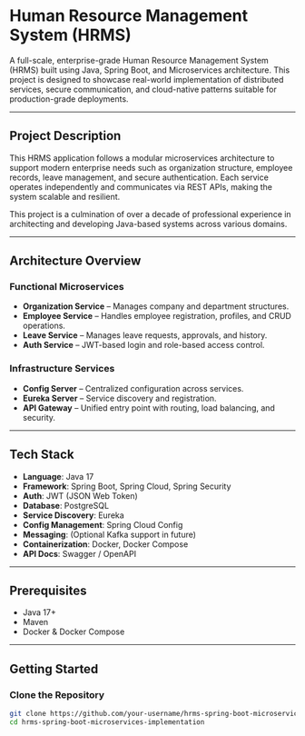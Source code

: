 # Human Resource Management System (HRMS)

A full-scale, enterprise-grade Human Resource Management System (HRMS) built using Java, Spring Boot, and Microservices architecture. This project is designed to showcase real-world implementation of distributed services, secure communication, and cloud-native patterns suitable for production-grade deployments.

---

## Project Description

This HRMS application follows a modular microservices architecture to support modern enterprise needs such as organization structure, employee records, leave management, and secure authentication. Each service operates independently and communicates via REST APIs, making the system scalable and resilient.

This project is a culmination of over a decade of professional experience in architecting and developing Java-based systems across various domains.

---

## Architecture Overview

### Functional Microservices
- **Organization Service** – Manages company and department structures.
- **Employee Service** – Handles employee registration, profiles, and CRUD operations.
- **Leave Service** – Manages leave requests, approvals, and history.
- **Auth Service** – JWT-based login and role-based access control.

### Infrastructure Services
- **Config Server** – Centralized configuration across services.
- **Eureka Server** – Service discovery and registration.
- **API Gateway** – Unified entry point with routing, load balancing, and security.

---

## Tech Stack

- **Language**: Java 17
- **Framework**: Spring Boot, Spring Cloud, Spring Security
- **Auth**: JWT (JSON Web Token)
- **Database**: PostgreSQL
- **Service Discovery**: Eureka
- **Config Management**: Spring Cloud Config
- **Messaging**: (Optional Kafka support in future)
- **Containerization**: Docker, Docker Compose
- **API Docs**: Swagger / OpenAPI

---

## Prerequisites

- Java 17+
- Maven
- Docker & Docker Compose

---

##  Getting Started

### Clone the Repository
```bash
git clone https://github.com/your-username/hrms-spring-boot-microservices-implementation.git
cd hrms-spring-boot-microservices-implementation
